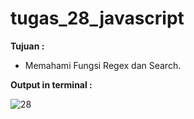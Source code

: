 # tugas_28_javascript

<b>Tujuan : </b>
<ul>
  <li>Memahami Fungsi Regex dan Search.</li>
</ul>

<b>Output in terminal : </b>

![28](https://user-images.githubusercontent.com/92837751/184476799-a7e289eb-138c-4281-901b-7f47aa7e5c75.jpg)
